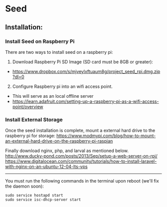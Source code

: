 # Seed


## Installation:

### Install Seed on Raspberry Pi
There are two ways to install seed on a raspberry pi:

1. Download Raspberry Pi SD Image (SD card must be 8GB or greater):
  - https://www.dropbox.com/s/mjveylxftuaum8g/project_seed_rpi.dmg.zip?dl=0

2. Configure Raspberry pi into an wifi access point.
  - This will serve as an local offline server
  - https://learn.adafruit.com/setting-up-a-raspberry-pi-as-a-wifi-access-point/overview

### Install External Storage
Once the seed installation is complete, mount a external hard drive to the raspberry pi for storage:
  https://www.modmypi.com/blog/how-to-mount-an-external-hard-drive-on-the-raspberry-pi-raspian

Finally download nginx, php, and larval as mentioned below.
http://www.ducky-pond.com/posts/2013/Sep/setup-a-web-server-on-rpi/
https://www.digitalocean.com/community/tutorials/how-to-install-laravel-with-nginx-on-an-ubuntu-12-04-lts-vps

***
You must run the following commands in the terminal upon reboot (we'll fix the daemon soon):

```
sudo service hostapd start
sudo service isc-dhcp-server start
```
